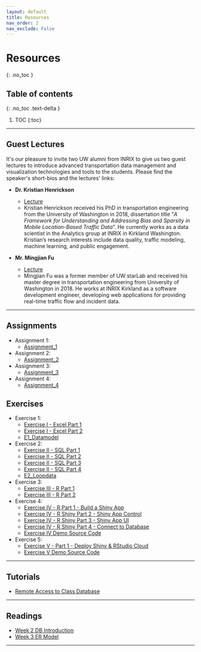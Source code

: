 ```yaml
---
layout: default
title: Resources
nav_order: 2
nav_exclude: False
---
```


# Resources
{: .no_toc }

## Table of contents
{: .no_toc .text-delta }

1. TOC
{:toc}

---

## Guest Lectures

It's our pleasure to invite two UW alumni from INRIX to give us two guest lectures to introduce advanced transportation data management and visualization technologies and tools to the students. Please find the speaker's short-bios and the lectures' links:
* **Dr. Kristian Henrickson**
	* <a href="https://www.youtube.com/watch?v=I7fMtBg64iw&feature=youtu.be"><i class='fa fa-youtube-play'></i> Lecture</a>
	* Kristian Henrickson received his PhD in transportation engineering from the University of Washington in 2018, dissertation title “*A Framework for Understanding and Addressing Bias and Sparsity in Mobile Location-Based Traffic Data*”. He currently works as a data scientist in the Analytics group at INRIX in Kirkland Washington. Kristian’s research interests include data quality, traffic modeling, machine learning, and public engagement.
	
* **Mr. Mingjian Fu**
	* <a href="https://youtu.be/ss3DZbMCI5I"><i class='fa fa-youtube-play'></i> Lecture </a>
	* Mingjian Fu was a former member of UW starLab and received his master degree in transportation engineering from University of Washington in 2018. He works at INRIX Kirkland as a software development engineer, developing web applications for providing real-time traffic flow and incident data.

---

## Assignments
*	Assignment 1:
	* <a href="{{ site.baseurl }}/Files/Assignments/Assignment_1.pdf"><i class='fa fa-file-pdf-o'></i> Assignment_1</a>
*	Assignment 2:
	* <a href="{{ site.baseurl }}/Files/Assignments/Assignment_2.pdf"><i class='fa fa-file-pdf-o'></i> Assignment_2</a>
*	Assignment 3:
	* <a href="{{ site.baseurl }}/Files/assignments/Assignment_3.pdf"><i class='fa fa-file-pdf-o'></i> Assignment_3</a>
*	Assignment 4:
	* <a href="{{ site.baseurl }}/Files/Assignments/Assignment_4.pdf"><i class='fa fa-file-pdf-o'></i> Assignment_4</a>

## Exercises
*	Exercise 1:
	* <a href="{{ site.baseurl }}/Files/Exercises/Exercise 1 - Excel/Exercise I - Excel Part 1.pdf"><i class='fa fa-file-pdf-o'></i> Exercise I - Excel Part 1</a>
	* <a href="{{ site.baseurl }}/Files/Exercises/Exercise 1 - Excel/Exercise I - Excel Part 2.pdf"><i class='fa fa-file-pdf-o'></i> Exercise I - Excel Part 2</a>
	* <a href="{{ site.baseurl }}/Files/Exercises/Exercise 1 - Excel/E1_Datamodel.xlsx"><i class='fa fa-table'></i> E1_Datamodel </a>
*	Exercise 2:
	* <a href="{{ site.baseurl }}/Files/Exercises/Exercise 2 - SQL/Exercise II - SQL Part 1.pdf"><i class='fa fa-file-pdf-o'></i> Exercise II - SQL Part 1</a>
	* <a href="{{ site.baseurl }}/Files/Exercises/Exercise 2 - SQL/Exercise II - SQL Part 2.pdf"><i class='fa fa-file-pdf-o'></i> Exercise II - SQL Part 2</a>
	* <a href="{{ site.baseurl }}/Files/Exercises/Exercise 2 - SQL/Exercise II - SQL Part 3.pdf"><i class='fa fa-file-pdf-o'></i> Exercise II - SQL Part 3</a>
	* <a href="{{ site.baseurl }}/Files/Exercises/Exercise 2 - SQL/Exercise II - SQL Part 4.pdf"><i class='fa fa-file-pdf-o'></i> Exercise II - SQL Part 4</a>
	* <a href="{{ site.baseurl }}/Files/Exercises/Exercise 2 - SQL/E2_Loopdata.xlsx"><i class='fa fa-table'></i> E2_Loopdata </a>
*	Exercise 3:
	* <a href="{{ site.baseurl }}/Files/Exercises/Exercise 3 - R/Exercise III - R Part 1.pdf"><i class='fa fa-file-pdf-o'></i> Exercise III - R Part 1</a>
	* <a href="{{ site.baseurl }}/Files/Exercises/Exercise 3 - R/Exercise III - R Part 2.pdf"><i class='fa fa-file-pdf-o'></i> Exercise III - R Part 2</a>
*	Exercise 4:
	* <a href="{{ site.baseurl }}/Files/Exercises/Exercise 4 - Shiny/Exercise IV - R Shiny Part 1 - Build a Shiny App.pdf"><i class='fa fa-file-pdf-o'></i> Exercise IV - R Part 1 - Build a Shiny App </a>
	* <a href="{{ site.baseurl }}/Files/Exercises/Exercise 4 - Shiny/Exercise IV - R Shiny Part 2 - Shiny App Control.pdf"><i class='fa fa-file-pdf-o'></i> Exercise IV - R Shiny Part 2 - Shiny App Control </a>
	* <a href="{{ site.baseurl }}/Files/Exercises/Exercise 4 - Shiny/Exercise IV - R Shiny Part 3 - Shiny App UI.pdf"><i class='fa fa-file-pdf-o'></i> Exercise IV - R Shiny Part 3 - Shiny App UI </a>
	* <a href="{{ site.baseurl }}/Files/Exercises/Exercise 4 - Shiny/Exercise IV - R Shiny Part 4 - Connect to Database.pdf"><i class='fa fa-file-pdf-o'></i> Exercise IV - R Shiny Part 4 - Connect to Database </a>
	* <a href="{{ site.baseurl }}/Files/Exercises/Exercise 4 - Shiny/Scripts.zip"><i class='fa fa-folder-open-o'></i> Exercise IV Demo Source Code </a>
*	Exercise 5:
	* <a href="{{ site.baseurl }}/Files/Exercises/Exercise 5 - Advanced Shiny/Exercise V - Part 1 - Deploy Shiny & RStudio Cloud.pdf"><i class='fa fa-file-pdf-o'></i> Exercise V - Part 1 - Deploy Shiny & RStudio Cloud </a>
	* <a href="{{ site.baseurl }}/Files/Exercises/Exercise 5 - Advanced Shiny/Scripts.zip"><i class='fa fa-folder-open-o'></i> Exercise V Demo Source Code </a>

---

## Tutorials
*	<a href="{{ site.baseurl }}/Files/Resources/Remote Access to Database.pdf"><i class='fa fa-file-text-o'></i> Remote Access to Class Database </a>

---

## Readings
*	<a href="{{ site.baseurl }}/Files/Resources/Reading_Week2_DBIntroduction.pdf"><i class='fa fa-file-text-o'></i> Week 2 DB Introduction </a>
*	<a href="{{ site.baseurl }}/Files/Resources/Reading_Week3_ERModel.pdf"><i class='fa fa-file-text-o'></i> Week 3 ER Model </a>

---